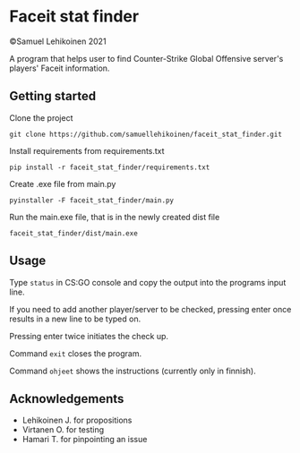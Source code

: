 # Faceit stat finder

©Samuel Lehikoinen 2021

A program that helps user to find Counter-Strike Global Offensive server's players' Faceit information.

## Getting started

Clone the project

`git clone https://github.com/samuellehikoinen/faceit_stat_finder.git`

Install requirements from requirements.txt

`pip install -r faceit_stat_finder/requirements.txt`

Create .exe file from main.py

`pyinstaller -F faceit_stat_finder/main.py`

Run the main.exe file, that is in the newly created dist file

`faceit_stat_finder/dist/main.exe`

## Usage

Type `status` in CS:GO console and copy the output into the programs input line.

If you need to add another player/server to be checked, pressing enter once results in a new line to be typed on.

Pressing enter twice initiates the check up.

Command `exit` closes the program.

Command `ohjeet` shows the instructions (currently only in finnish).

## Acknowledgements
* Lehikoinen J. for propositions
* Virtanen O. for testing
* Hamari T. for pinpointing an issue
